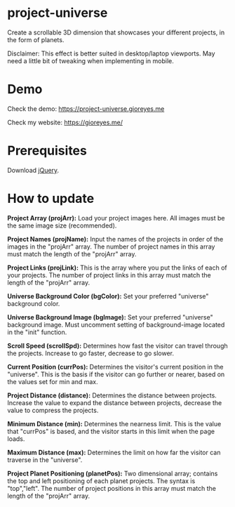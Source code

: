 # project-universe
Create a scrollable 3D dimension that showcases your different projects, in the form of planets.

Disclaimer: This effect is better suited in desktop/laptop viewports. May need a little bit of tweaking when implementing in mobile.

# Demo
Check the demo: https://project-universe.gioreyes.me

Check my website: https://gioreyes.me/

# Prerequisites
Download [jQuery](https://jquery.com/download/).

# How to update
**Project Array (projArr):** Load your project images here. All images must be the same image size (recommended).

**Project Names (projName):** Input the names of the projects in order of the images in the "projArr" array. The number of project names in this array must match the length of the "projArr" array.

**Project Links (projLink):** This is the array where you put the links of each of your projects. The number of project links in this array must match the length of the "projArr" array.

**Universe Background Color (bgColor):** Set your preferred "universe" background color.

**Universe Background Image (bgImage):** Set your preferred "universe" background image. Must uncomment setting of background-image located in the "init" function.

**Scroll Speed (scrollSpd):** Determines how fast the visitor can travel through the projects. Increase to go faster, decrease to go slower.

**Current Position (currPos):** Determines the visitor's current position in the "universe". This is the basis if the visitor can go further or nearer, based on the values set for min and max.

**Project Distance (distance):** Determines the distance between projects. Increase the value to expand the distance between projects, decrease the value to compress the projects.

**Minimum Distance (min):** Determines the nearness limit. This is the value that "currPos" is based, and the visitor starts in this limit when the page loads.

**Maximum Distance (max):** Determines the limit on how far the visitor can traverse in the "universe".

**Project Planet Positioning (planetPos):** Two dimensional array; contains the top and left positioning of each planet projects. The syntax is "top","left". The number of project positions in this array must match the length of the "projArr" array.
